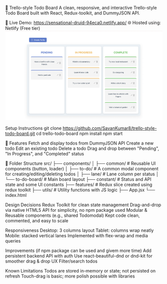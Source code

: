 📝 Trello-style Todo Board
A clean, responsive, and interactive Trello-style Todo Board built with React, Redux-toolkit, and DummyJSON API.

🔗 Live Demo: https://sensational-druid-94eca0.netlify.app/
🌐 Hosted using: Netlify (Free tier)
![App Preview](./preview/desktop.png)


Setup Instructions
git clone https://github.com/SavanKumar8/trello-style-todo-board.git
cd trello-todo-board
npm install
npm start

🚀 Features
Fetch and display todos from DummyJSON API
Create a new todo
Edit an existing todo
Delete a todo
Drag and drop between "Pending", "In Progress", and "Completed" status

📂 Folder Structure
src/
├── components/
│ ├── common/ # Reusable UI components (button, loader)
│ ├── to-do/ # A common modal component for creating/editing/deleting todos
│ ├── lane/ # Lane column per status
│ └── to-do-board/ # Main board layout
├── constant/ # Status and API state and some UI constants
├── features/ # Redux slice created using redux toolkit
├── utils/ # Utility functions with JS logic
├── App.jsx
└── index.html

Design Decisions
Redux Toolkit for clean state management
Drag-and-drop via native HTML5 API for simplicity, no npm package used
Modular & Reusable components (e.g., shared Todomodal)
Kept code clean, commented, and easy to scale

Responsiveness
Desktop: 3 columns layout
Tablet: columns wrap neatly
Mobile: stacked vertical lanes
Implemented with flex-wrap and media queries

Improvements (if npm package can be used and givem more time)
Add persistent backend API with auth
Use react-beautiful-dnd or dnd-kit for smoother drag & drop UX
Filter/search todos

Known Limitations
Todos are stored in-memory or state; not persisted on refresh
Touch-drag is basic; more polish possible with libraries
